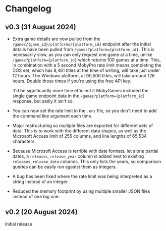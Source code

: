 # Changelog

## v0.3 (31 August 2024)

- Extra game details are now pulled from the `/games/{game_id}/platforms/{platform_id}`
  endpoint after the initial details have been pulled from
  `/games?platform={platform_id}`. This is necessarily slow, as you can only request one
  game at a time, unlike `/games?platform={platform_id}` which returns 100 games at a
  time. This, in combination with a 5 second MobyPro rate limit means completing the DOS
  set, which has 8,461 titles at the time of writing, will take just under 12 hours.
  The Windows platform, at 90,500 titles, will take around 126 hours.
  Double those times if you're using the free API key.

  It'd be significantly more time efficient if MobyGames included the single game endpoint
  data in the `/games?platform={platform_id}` response, but sadly it isn't so.

- You can now set the rate limit in the `.env` file, so you don't need to add the command
  line argument each time.

- Major restructuring so multiple files are exported for different sets of data. This is
  to work with the different data shapes, as well as the Microsoft Access limit of 255
  columns, and line lengths of 65,534 characters.

- Because Microsoft Access is terrible with date formats, let alone partial dates, a
  `releases_release_year` column is added next to existing `releases_release_date`
  columns. This only lists the years, so comparison queries can be easily run against
  them as integers.

- A bug has been fixed where the rate limit was being interpreted as a string instead of
  an integer.

- Reduced the memory footprint by using multiple smaller JSON files instead of one big
  one.

## v0.2 (20 August 2024)

Initial release

